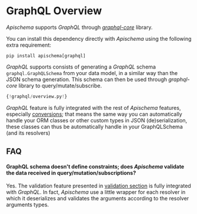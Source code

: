 # GraphQL Overview

*Apischema* supports *GraphQL* through [*graphql-core*](https://github.com/graphql-python/graphql-core) library.

You can install this dependency directly with *Apischema* using the following extra requirement:
```shell
pip install apischema[graphql]
```

*GraphQL* supports consists of generating a *GraphQL* schema `graphql.GraphQLSchema` from your data model, in a similar way than the JSON schema generation. This schema can then be used through *graphql-core* library to query/mutate/subscribe.

```python
{!graphql/overview.py!}
```

*GraphQL* feature is fully integrated with the rest of *Apischema* features, especially [conversions](../conversions.md); that means the same way you can automatically handle your ORM classes or other custom types in JSON (de)serialization, these classes can thus be automatically handle in your GraphQLSchema (and its resolvers)

## FAQ

#### GraphQL schema doesn't define constraints; does *Apischema* validate the data received in query/mutation/subscriptions?

Yes. The validation feature presented in [validation section](../validation.md) is fully integrated with *GraphQL*. In fact, *Apischema* use a little wrapper for each resolver in which it deserializes and validates the arguments according to the resolver arguments types.  

